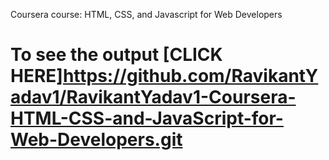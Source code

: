 

Coursera course: HTML, CSS, and Javascript for Web Developers

# To see the output [CLICK HERE]https://github.com/RavikantYadav1/RavikantYadav1-Coursera-HTML-CSS-and-JavaScript-for-Web-Developers.git


